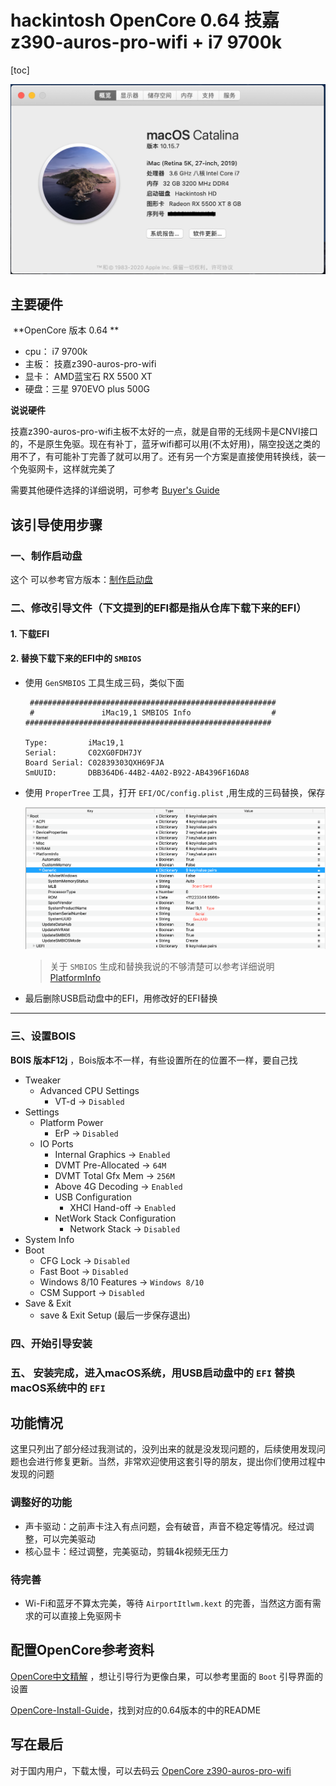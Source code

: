 # hackintosh OpenCore 0.64 技嘉z390-auros-pro-wifi + i7 9700k

[toc]

![Catalina](./img/Catalina.png)

## 主要硬件



​	**OpenCore 版本 0.64 **

- cpu： i7 9700k 
- 主板： 技嘉z390-auros-pro-wifi
- 显卡： AMD蓝宝石 RX 5500 XT
- 硬盘：三星 970EVO plus 500G

  

**说说硬件**

技嘉z390-auros-pro-wifi主板不太好的一点，就是自带的无线网卡是CNVI接口的，不是原生免驱。现在有补丁，蓝牙wifi都可以用(不太好用)，隔空投送之类的用不了，有可能补丁完善了就可以用了。还有另一个方案是直接使用转换线，装一个免驱网卡，这样就完美了


需要其他硬件选择的详细说明，可参考 [Buyer's Guide](https://www.tonymacx86.com/buyersguide/building-a-customac-hackintosh-the-ultimate-buyers-guide/)

## 该引导使用步骤

### 一、制作启动盘

这个 可以参考官方版本：[制作启动盘](https://dortania.github.io/OpenCore-Install-Guide/installer-guide/)




### 二、修改引导文件（下文提到的EFI都是指从仓库下载下来的EFI）

#### **1. 下载EFI**

#### **2. 替换下载下来的EFI中的 `SMBIOS`**

- 使用 `GenSMBIOS` 工具生成三码，类似下面

   ```
    #######################################################
    #               iMac19,1 SMBIOS Info                  #
   #######################################################
   
   Type:         iMac19,1
   Serial:       C02XG0FDH7JY
   Board Serial: C02839303QXH69FJA
   SmUUID:       DBB364D6-44B2-4A02-B922-AB4396F16DA8
   ```

  

- 使用 `ProperTree` 工具，打开 `EFI/OC/config.plist` ,用生成的三码替换，保存
  
  ![PlatformInfo](./img/PlatformInfo.png)
  
  
  
  > 关于 `SMBIOS` 生成和替换我说的不够清楚可以参考详细说明 [PlatformInfo](https://dortania.github.io/OpenCore-Install-Guide/config.plist/coffee-lake.html#platforminfo)



- 最后删除USB启动盘中的EFI，用修改好的EFI替换



------------

### 三、设置BOIS

**BOIS 版本F12j** ，Bois版本不一样，有些设置所在的位置不一样，要自己找

- Tweaker
  - Advanced CPU Settings
    - VT-d 	->  `Disabled`
- Settings
  - Platform Power
    - ErP	-> `Disabled`
  - IO Ports
    - Internal Graphics	-> `Enabled`
    - DVMT Pre-Allocated  -> `64M`
    - DVMT Total Gfx Mem -> `256M`
    - Above 4G Decoding -> `Enabled`
    - USB Configuration 
      - XHCI Hand-off	-> `Enabled`
    - NetWork Stack Configuration
      - Network Stack	-> `Disabled`
- System Info
- Boot
  - CFG Lock -> `Disabled`
  - Fast Boot  -> `Disabled`
  - Windows 8/10 Features -> `Windows 8/10`
  - CSM Support -> `Disabled`
- Save & Exit
  - save & Exit Setup (最后一步保存退出)

### 四、开始引导安装

### 五、 安装完成，进入macOS系统，用USB启动盘中的 `EFI` 替换macOS系统中的 `EFI`



## 功能情况

这里只列出了部分经过我测试的，没列出来的就是没发现问题的，后续使用发现问题也会进行修复更新。当然，非常欢迎使用这套引导的朋友，提出你们使用过程中发现的问题

### 调整好的功能

- 声卡驱动：之前声卡注入有点问题，会有破音，声音不稳定等情况。经过调整，可以完美驱动
- 核心显卡：经过调整，完美驱动，剪辑4k视频无压力



### 待完善

- Wi-Fi和蓝牙不算太完美，等待 `AirportItlwm.kext` 的完善，当然这方面有需求的可以直接上免驱网卡

  

## 配置OpenCore参考资料

[OpenCore中文精解](https://blog.daliansky.net/OpenCore-BootLoader.html) ，想让引导行为更像白果，可以参考里面的 `Boot` 引导界面的设置

[OpenCore-Install-Guide](https://github.com/dortania/OpenCore-Install-Guide)，找到对应的0.64版本的中的README



## 写在最后

对于国内用户，下载太慢，可以去码云 [OpenCore z390-auros-pro-wifi](https://gitee.com/micah-yu/open-core-hackintosh-gigabyte-z390-auros-pro-wifi-i7-9700k) 




